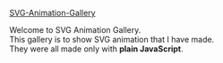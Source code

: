 [SVG-Animation-Gallery](https://svg-animation-gallery.vercel.app/)

Welcome to SVG Animation Gallery.<br/>
This gallery is to show SVG animation that I have made.<br/>
They were all made only with <b>plain JavaScript</b>.
